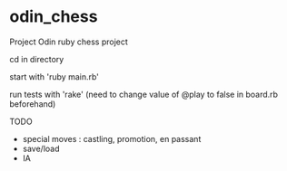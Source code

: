 # odin_chess
Project Odin ruby chess project

cd in directory

start with 'ruby main.rb'

run tests with 'rake' (need to change value of @play to false in board.rb beforehand)

TODO
- special moves : castling, promotion, en passant
- save/load
- IA


